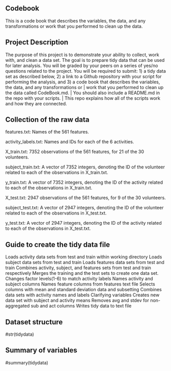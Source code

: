 ## Codebook
This is a code book that describes the variables, the data, and any transformations or work that you performed to clean up the data.

## Project Description
The purpose of this project is to demonstrate your ability to collect, work with, and clean a data set. 
The goal is to prepare tidy data that can be used for later analysis. 
You will be graded by your peers on a series of yes/no questions related to the project. 
You will be required to submit: 1) a tidy data set as described below, 
2) a link to a Github repository with your script for performing the analysis, and 
3) a code book that describes the variables, the data, and any transformations or 
|  work that you performed to clean up the data called CodeBook.md. 
|  You should also include a README.md in the repo with your scripts. 
|  This repo explains how all of the scripts work and how they are connected.

## Collection of the raw data
features.txt: Names of the 561 features.

activity_labels.txt: Names and IDs for each of the 6 activities.

X_train.txt: 7352 observations of the 561 features, for 21 of the 30 volunteers.

subject_train.txt: A vector of 7352 integers, denoting the ID of the volunteer related to each of the observations in X_train.txt.

y_train.txt: A vector of 7352 integers, denoting the ID of the activity related to each of the observations in X_train.txt.

X_test.txt: 2947 observations of the 561 features, for 9 of the 30 volunteers.

subject_test.txt: A vector of 2947 integers, denoting the ID of the volunteer related to each of the observations in X_test.txt.

y_test.txt: A vector of 2947 integers, denoting the ID of the activity related to each of the observations in X_test.txt.


## Guide to create the tidy data file
Loads activity data sets from test and train within working directory
Loads subject data sets from test and train
Loads features data sets from test and train
Combines activity, subject, and features sets from test and train respectively
Merges the training and the test sets to create one data set.
Changes factor levels(1-6) to match activity labels
Names activity and subject columns
Names feature columns from features text file
Selects columns with mean and standard deviation data and subsetting
Combines data sets with activity names and labels
Clarifying variables
Creates new data set with subject and activity means
Removes avg and stdev for non-aggregated sub and act columns
Writes tidy data to text file


## Dataset structure
#str(tidydata)

## Summary of variables
#summary(tidydata)
